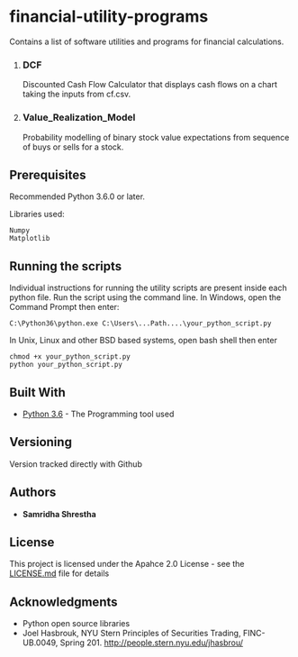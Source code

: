# financial-utility-programs
Contains a list of software utilities and programs for financial calculations.
1. ### DCF 
      Discounted Cash Flow Calculator that displays cash flows on a chart taking the inputs from cf.csv.
2. ### Value_Realization_Model
      Probability modelling of binary stock value expectations from sequence of buys or sells for a stock.
      
## Prerequisites
Recommended Python 3.6.0 or later.

Libraries used:
```
Numpy
Matplotlib
```
## Running the scripts

Individual instructions for running the utility scripts are present inside each python file.
Run the script using the command line.
In Windows, open the Command Prompt then enter:

```
C:\Python36\python.exe C:\Users\...Path....\your_python_script.py
```

In Unix, Linux and other BSD based systems, open bash shell then enter

```
chmod +x your_python_script.py
python your_python_script.py
```


## Built With

* [Python 3.6](https://www.python.org/downloads/release/python-360/) - The Programming tool used

## Versioning

Version tracked directly with Github

## Authors

* **Samridha Shrestha**

## License

This project is licensed under the Apahce 2.0 License - see the [LICENSE.md](LICENSE.md) file for details

## Acknowledgments

* Python open source libraries
* Joel Hasbrouk, NYU Stern Principles of Securities Trading, FINC-UB.0049, Spring 201. http://people.stern.nyu.edu/jhasbrou/
